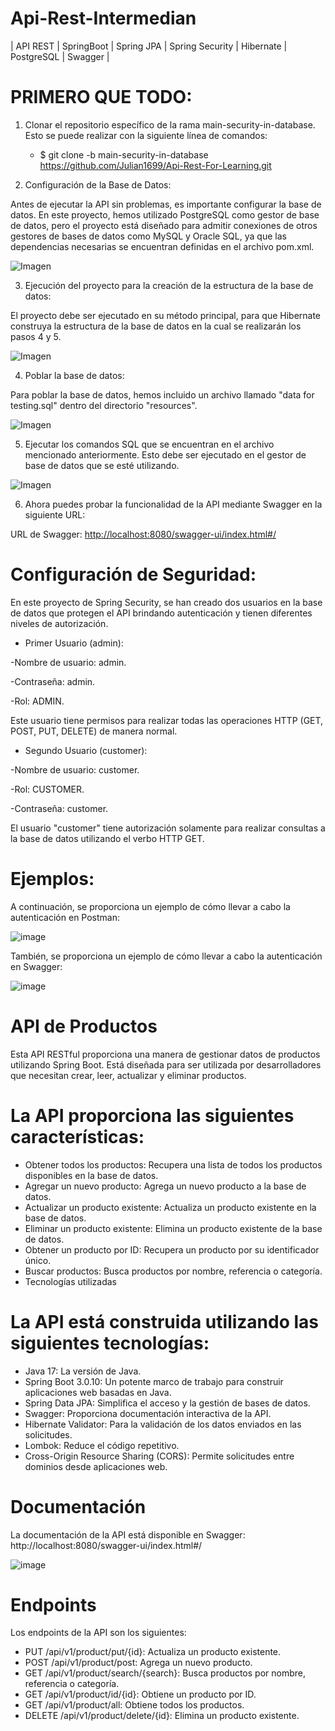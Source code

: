 # Api-Rest-Intermedian

| API REST |  SpringBoot | Spring JPA | Spring Security | Hibernate | PostgreSQL | Swagger |

# PRIMERO QUE TODO:

1) Clonar el repositorio específico de la rama main-security-in-database. Esto se puede realizar con la siguiente línea de comandos:
   
   - $ git clone -b main-security-in-database https://github.com/Julian1699/Api-Rest-For-Learning.git

3) Configuración de la Base de Datos:

Antes de ejecutar la API sin problemas, es importante configurar la base de datos. En este proyecto, hemos utilizado PostgreSQL como gestor de base de datos, pero el proyecto está diseñado para admitir conexiones de otros gestores de bases de datos como MySQL y Oracle SQL, ya que las dependencias necesarias se encuentran definidas en el archivo pom.xml.

![Imagen](https://github.com/Julian1699/Api-Rest-Intermedian/assets/114323630/74cfaa72-1133-46e3-9edd-fc57af78a667)

3) Ejecución del proyecto para la creación de la estructura de la base de datos:

El proyecto debe ser ejecutado en su método principal, para que Hibernate construya la estructura de la base de datos en la cual se realizarán los pasos 4 y 5.

![Imagen](https://github.com/Julian1699/Api-Rest-For-Learning/assets/114323630/574c442c-2a77-4ce9-b8fe-93761088c6ba)

4) Poblar la base de datos:

Para poblar la base de datos, hemos incluido un archivo llamado "data for testing.sql" dentro del directorio "resources".

![Imagen](https://github.com/Julian1699/Api-Rest-For-Learning/assets/114323630/7d17a482-cc25-42f5-9930-0b06b0828abf)

5) Ejecutar los comandos SQL que se encuentran en el archivo mencionado anteriormente. Esto debe ser ejecutado en el gestor de base de datos que se esté utilizando.

![Imagen](https://github.com/Julian1699/Api-Rest-For-Learning/assets/114323630/c6a66999-eb1b-4938-8748-ce2eee01d819)

6) Ahora puedes probar la funcionalidad de la API mediante Swagger en la siguiente URL:

URL de Swagger: [http://localhost:8080/swagger-ui/index.html#/](http://localhost:8080/swagger-ui/index.html#/)


# Configuración de Seguridad:

En este proyecto de Spring Security, se han creado dos usuarios en la base de datos que protegen el API brindando autenticación y tienen diferentes niveles de autorización.

- Primer Usuario (admin):

-Nombre de usuario: admin.

-Contraseña: admin.

-Rol: ADMIN.

Este usuario tiene permisos para realizar todas las operaciones HTTP (GET, POST, PUT, DELETE) de manera normal.

- Segundo Usuario (customer):

-Nombre de usuario: customer.

-Rol: CUSTOMER.

-Contraseña: customer.

El usuario "customer" tiene autorización solamente para realizar consultas a la base de datos utilizando el verbo HTTP GET.

# Ejemplos:

A continuación, se proporciona un ejemplo de cómo llevar a cabo la autenticación en Postman:

![image](https://github.com/Julian1699/Api-Rest-Intermedian/assets/114323630/7a47bceb-4a01-4081-8dbe-f900ed929fbb)

También, se proporciona un ejemplo de cómo llevar a cabo la autenticación en Swagger:

![image](https://github.com/Julian1699/Api-Rest-Intermedian/assets/114323630/525e1c06-9f9c-4af0-b270-80cfee58f8d0)

# API de Productos

Esta API RESTful proporciona una manera de gestionar datos de productos utilizando Spring Boot. Está diseñada para ser utilizada por desarrolladores que necesitan crear, leer, actualizar y eliminar productos.

# La API proporciona las siguientes características:

- Obtener todos los productos: Recupera una lista de todos los productos disponibles en la base de datos.
- Agregar un nuevo producto: Agrega un nuevo producto a la base de datos.
- Actualizar un producto existente: Actualiza un producto existente en la base de datos.
- Eliminar un producto existente: Elimina un producto existente de la base de datos.
- Obtener un producto por ID: Recupera un producto por su identificador único.
- Buscar productos: Busca productos por nombre, referencia o categoría.
- Tecnologías utilizadas

# La API está construida utilizando las siguientes tecnologías:

- Java 17: La versión de Java.
- Spring Boot 3.0.10: Un potente marco de trabajo para construir aplicaciones web basadas en Java.
- Spring Data JPA: Simplifica el acceso y la gestión de bases de datos.
- Swagger: Proporciona documentación interactiva de la API.
- Hibernate Validator: Para la validación de los datos enviados en las solicitudes.
- Lombok: Reduce el código repetitivo.
- Cross-Origin Resource Sharing (CORS): Permite solicitudes entre dominios desde aplicaciones web.

# Documentación

La documentación de la API está disponible en Swagger: http://localhost:8080/swagger-ui/index.html#/

![image](https://github.com/Julian1699/Api-Rest-Intermedian/assets/114323630/2cfe3ae7-b943-49fa-8749-b208f9501bf5)

# Endpoints

Los endpoints de la API son los siguientes:

- PUT /api/v1/product/put/{id}: Actualiza un producto existente.
- POST /api/v1/product/post: Agrega un nuevo producto.
- GET /api/v1/product/search/{search}: Busca productos por nombre, referencia o categoría.
- GET /api/v1/product/id/{id}: Obtiene un producto por ID.
- GET /api/v1/product/all: Obtiene todos los productos.
- DELETE /api/v1/product/delete/{id}: Elimina un producto existente.
